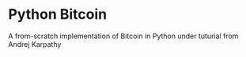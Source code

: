 # Python Bitcoin
A from-scratch implementation of Bitcoin in Python under tuturial from Andrej Karpathy
